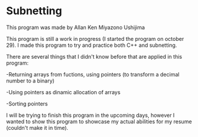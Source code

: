 # Subnetting
This program was made by Allan Ken Miyazono Ushijima

This program is still a work in progress (I started the program on october 29). I made this program to try and practice both C++ and subnetting. 

There are several things that I didn't know before that are applied in this program:

-Returning arrays from fuctions, using pointers (to transform a decimal number to a binary)

-Using pointers as dinamic allocation of arrays

-Sorting pointers

I will be trying to finish this program in the upcoming days, however I wanted to show this program to showcase my actual abilities for my resume (couldn't make it in time). 
